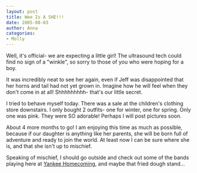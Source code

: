 ```yaml
---
layout: post
title: Wee Is A SHE!!!
date: 2005-08-03
author: Anna
categories:
- Molly
---
```


Well, it's official- we are expecting a little girl! The ultrasound tech could find no sign of a "winkle", so sorry to those of you who were hoping for a boy.

It was incredibly neat to see her again, even if Jeff was disappointed that her horns and tail had not yet grown in. Imagine how he will feel when they don't come in at all! Shhhhhhhhh- that's our little secret.

I tried to behave myself today. There was a sale at the children's clothing store downstairs. I only bought 2 outfits- one for winter, one for spring. Only one was pink. They were SO adorable! Perhaps I will post pictures soon.

About 4 more months to go! I am enjoying this time as much as possible, because if our daughter is anything like her parents, she will be born full of adventure and ready to join the world. At least now I can be sure where she is, and that she isn't up to mischief.

Speaking of mischief, I should go outside and check out some of the bands playing here at [Yankee Homecoming][1], and maybe that fried dough stand...

   [1]: http://www.yankeehomecoming.com

